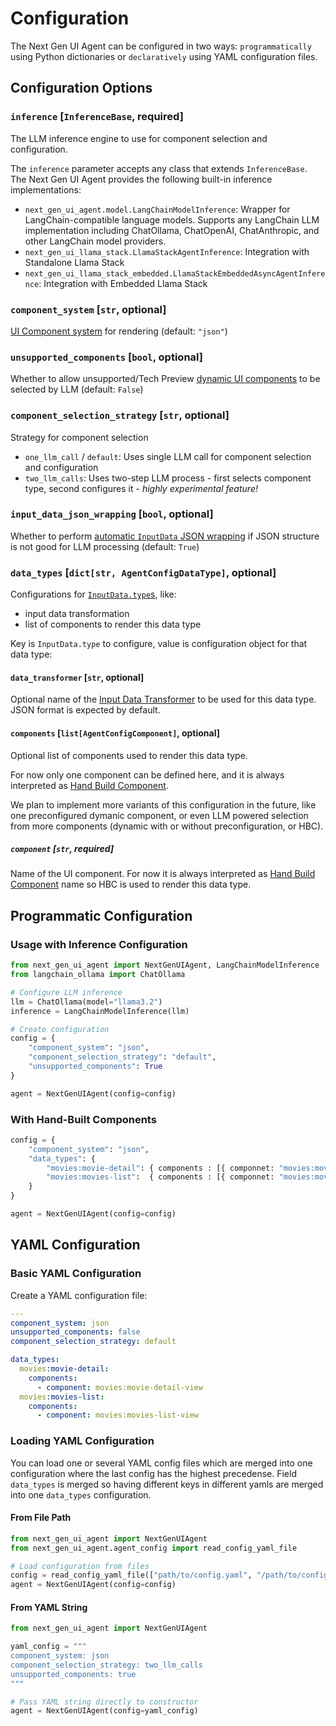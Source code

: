 # Configuration

The Next Gen UI Agent can be configured in two ways: `programmatically` using Python dictionaries or `declaratively` using YAML configuration files.

## Configuration Options

### `inference` [`InferenceBase`, required]
The LLM inference engine to use for component selection and configuration.

The `inference` parameter accepts any class that extends `InferenceBase`. The Next Gen UI Agent provides the following built-in inference implementations:

- `next_gen_ui_agent.model.LangChainModelInference`: Wrapper for LangChain-compatible language models. Supports any LangChain LLM implementation including ChatOllama, ChatOpenAI, ChatAnthropic, and other LangChain model providers.
- `next_gen_ui_llama_stack.LlamaStackAgentInference`: Integration with Standalone Llama Stack
- `next_gen_ui_llama_stack_embedded.LlamaStackEmbeddedAsyncAgentInference`: Integration with Embedded Llama Stack


### `component_system` [`str`, optional]

[UI Component system](renderer/index.md) for rendering (default: `"json"`)

### `unsupported_components` [`bool`, optional]

Whether to allow unsupported/Tech Preview [dynamic UI components](data_ui_blocks/dynamic_components.md) to be selected by LLM (default: `False`)

### `component_selection_strategy` [`str`, optional]

Strategy for component selection

- `one_llm_call` / `default`: Uses single LLM call for component selection and configuration
- `two_llm_calls`: Uses two-step LLM process - first selects component type, second configures it - *highly experimental feature!*

### `input_data_json_wrapping` [`bool`, optional]

Whether to perform [automatic `InputData` JSON wrapping](input_data/structure.md#automatic-json-wrapping) if JSON structure is not good for LLM processing (default: `True`)

### `data_types` [`dict[str, AgentConfigDataType]`, optional]

Configurations for [`InputData.type`s](input_data/index.md#inputdata-object-fields), like:

* input data transformation
* list of components to render this data type

Key is `InputData.type` to configure, value is configuration object for that data type:

#### `data_transformer` [`str`, optional] 

Optional name of the [Input Data Transformer](input_data/transformation.md) to be used for this data type. JSON format is expected by default.

#### `components` [`list[AgentConfigComponent]`, optional]

Optional list of components used to render this data type. 

For now only one component can be defined here, and it is always interpreted as [Hand Build Component](./data_ui_blocks/hand_build_components.md).

We plan to implement more variants of this configuration in the future, like one preconfigured dymanic component, or 
even LLM powered selection from more components (dynamic with or without preconfiguration, or HBC).

##### `component` [`str`, required]

Name of the UI component. For now it is always interpreted as [Hand Build Component](./data_ui_blocks/hand_build_components.md) name 
so HBC is used to render this data type.

## Programmatic Configuration

### Usage with Inference Configuration

```python
from next_gen_ui_agent import NextGenUIAgent, LangChainModelInference
from langchain_ollama import ChatOllama

# Configure LLM inference
llm = ChatOllama(model="llama3.2")
inference = LangChainModelInference(llm)

# Create configuration
config = {
    "component_system": "json",
    "component_selection_strategy": "default",
    "unsupported_components": True
}

agent = NextGenUIAgent(config=config)
```

### With Hand-Built Components

```python
config = {
    "component_system": "json",
    "data_types": {
        "movies:movie-detail": { components : [{ componnet: "movies:movie-detail-view"}]},
        "movies:movies-list":  { components : [{ componnet: "movies:movies-list-view"}]},
    }
}

agent = NextGenUIAgent(config=config)
```

## YAML Configuration

### Basic YAML Configuration

Create a YAML configuration file:

```yaml
---
component_system: json
unsupported_components: false
component_selection_strategy: default

data_types:
  movies:movie-detail: 
    components:
      - component: movies:movie-detail-view
  movies:movies-list:
    components:
      - component: movies:movies-list-view
```

### Loading YAML Configuration

You can load one or several YAML config files which are merged into one configuration where the last config has the highest precedense.
Field `data_types` is merged so having different keys in different yamls are merged into one `data_types` configuration.

#### From File Path

```python
from next_gen_ui_agent import NextGenUIAgent
from next_gen_ui_agent.agent_config import read_config_yaml_file

# Load configuration from files
config = read_config_yaml_file(["path/to/config.yaml", "/path/to/config2.yaml"])
agent = NextGenUIAgent(config=config)
```

#### From YAML String

```python
from next_gen_ui_agent import NextGenUIAgent

yaml_config = """
component_system: json
component_selection_strategy: two_llm_calls
unsupported_components: true
"""

# Pass YAML string directly to constructor
agent = NextGenUIAgent(config=yaml_config)
```
